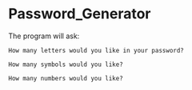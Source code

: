 # Password_Generator

The program will ask:
```
How many letters would you like in your password?
```
```
How many symbols would you like?
```
```
How many numbers would you like?
